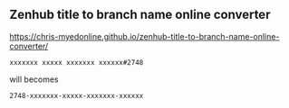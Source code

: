 ## Zenhub title to branch name online converter

https://chris-myedonline.github.io/zenhub-title-to-branch-name-online-converter/

`xxxxxxx xxxxx xxxxxxx xxxxxx#2748`

will becomes

`2748-xxxxxxx-xxxxx-xxxxxxx-xxxxxx`
